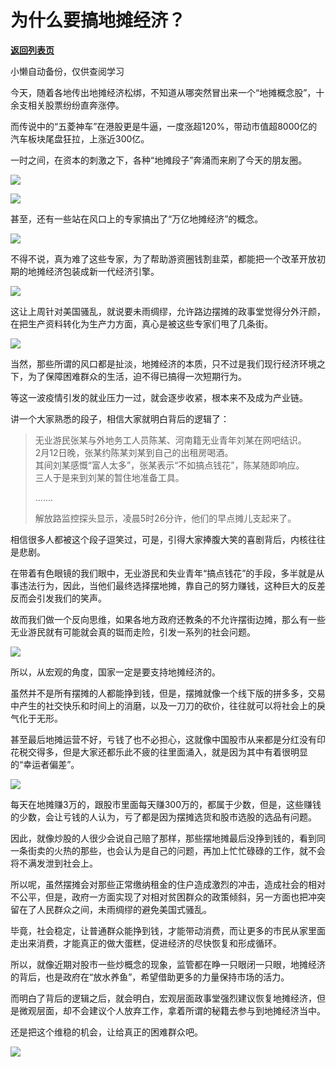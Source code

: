 # 为什么要搞地摊经济？

[**返回列表页**](/gzh/政事堂2019)

小懒自动备份，仅供查阅学习

今天，随着各地传出地摊经济松绑，不知道从哪突然冒出来一个“地摊概念股”，十余支相关股票纷纷直奔涨停。  

  

而传说中的“五菱神车”在港股更是牛逼，一度涨超120%，带动市值超8000亿的汽车板块尾盘狂拉，上涨近300亿。

  

一时之间，在资本的刺激之下，各种“地摊段子”奔涌而来刷了今天的朋友圈。

![](https://mmbiz.qpic.cn/mmbiz_png/rxhS23yu8cNMr9ibicJ0rCOLEsWicvWic7CFXygSagkwWx1qPxZhicTibo05ib1cFWXsMfU4KI6xfJ0b7WNrg507J5Iicw/640?wx_fmt=png)

![](https://mmbiz.qpic.cn/mmbiz_png/rxhS23yu8cNMr9ibicJ0rCOLEsWicvWic7CFzkIlPRfyBD0FyYWecmdwlCzgde46sJPVIxM8hibicbZ0ibvrTrecVVVDA/640?wx_fmt=png)

甚至，还有一些站在风口上的专家搞出了“万亿地摊经济”的概念。

![](https://mmbiz.qpic.cn/mmbiz_png/rxhS23yu8cNMr9ibicJ0rCOLEsWicvWic7CFxZCWVYx9F5FBwU6tJiaKljQ7hgOdIdv1WHicUxCd8thQyGuwcltT2few/640?wx_fmt=png)

不得不说，真为难了这些专家，为了帮助游资圈钱割韭菜，都能把一个改革开放初期的地摊经济包装成新一代经济引擎。

  

![](https://mmbiz.qpic.cn/mmbiz_png/rxhS23yu8cNMr9ibicJ0rCOLEsWicvWic7CFERMyibRLfNBYsKMC0Q0RLxYicDtXR5oPaRsyQnQgmSQiaCJcibJ8AkpXqQ/640?wx_fmt=png)

  

这让上周针对美国骚乱，就说要未雨绸缪，允许路边摆摊的政事堂觉得分外汗颜，在把生产资料转化为生产力方面，真心是被这些专家们甩了几条街。  

  

![](https://mmbiz.qpic.cn/mmbiz_png/rxhS23yu8cNMr9ibicJ0rCOLEsWicvWic7CFtx3yFIQqf6aM4C5K4996J2RWSZIXyVZ2KlpJFsQLsu1icRd6C8UGXZg/640?wx_fmt=png)

  

当然，那些所谓的风口都是扯淡，地摊经济的本质，只不过是我们现行经济环境之下，为了保障困难群众的生活，迫不得已搞得一次短期行为。

  

等这一波疫情引发的就业压力一过，就会逐步收紧，根本来不及成为产业链。  

  

讲一个大家熟悉的段子，相信大家就明白背后的逻辑了：

> 无业游民张某与外地务工人员陈某、河南籍无业青年刘某在网吧结识。  
> 2月12日晚，张某约陈某刘某到自己的出租房喝酒。  
> 其间刘某感慨“富人太多”，张某表示“不如搞点钱花”，陈某随即响应。  
> 三人于是来到刘某的暂住地准备工具。
>
> .......
>
> 解放路监控探头显示，凌晨5时26分许，他们的早点摊儿支起来了。

  

相信很多人都被这个段子逗笑过，可是，引得大家捧腹大笑的喜剧背后，内核往往是悲剧。

  

在带着有色眼镜的我们眼中，无业游民和失业青年“搞点钱花”的手段，多半就是从事违法行为，因此，当他们最终选择摆地摊，靠自己的努力赚钱，这种巨大的反差反而会引发我们的笑声。

  

故而我们做一个反向思维，如果各地方政府还教条的不允许摆街边摊，那么有一些无业游民就有可能就会真的铤而走险，引发一系列的社会问题。  

  

![](https://mmbiz.qpic.cn/mmbiz_jpg/rxhS23yu8cNMr9ibicJ0rCOLEsWicvWic7CF1YIibjxIrw2WRBsiboHb7QwzFakD8TrJQGdfMiaKh8VG7wX1Lz9LNs5Yw/640?wx_fmt=jpeg)

  

所以，从宏观的角度，国家一定是要支持地摊经济的。  

  

虽然并不是所有摆摊的人都能挣到钱，但是，摆摊就像一个线下版的拼多多，交易中产生的社交快乐和时间上的消磨，以及一刀刀的砍价，往往就可以将社会上的戾气化于无形。

  

甚至最后地摊运营不好，亏钱了也不必担心，这就像中国股市从来都是分红没有印花税交得多，但是大家还都乐此不疲的往里面涌入，就是因为其中有着很明显的“幸运者偏差”。

  

![](https://mmbiz.qpic.cn/mmbiz_jpg/rxhS23yu8cNMr9ibicJ0rCOLEsWicvWic7CFrqswqiaOVBF8sujnRlvG6stpn1tARianZtTLtnj581y5WI0qfszCibAzw/640?wx_fmt=jpeg)

  

每天在地摊赚3万的，跟股市里面每天赚300万的，都属于少数，但是，这些赚钱的少数，会让亏钱的人认为，亏了都是因为摆摊选货和股市选股的选品有问题。

  

因此，就像炒股的人很少会说自己赔了那样，那些摆地摊最后没挣到钱的，看到同一条街卖的火热的那些，也会认为是自己的问题，再加上忙忙碌碌的工作，就不会将不满发泄到社会上。

  

所以呢，虽然摆摊会对那些正常缴纳租金的住户造成激烈的冲击，造成社会的相对不公平，但是，政府一方面实现了对相对贫困群众的政策倾斜，另一方面也把冲突留在了人民群众之间，未雨绸缪的避免美国式骚乱。  

  

毕竟，社会稳定，让普通群众能挣到钱，才能带动消费，而让更多的市民从家里面走出来消费，才能真正的做大蛋糕，促进经济的尽快恢复和形成循环。

  

所以，就像近期对股市一些炒概念的现象，监管都在睁一只眼闭一只眼，地摊经济的背后，也是政府在“放水养鱼”，希望借助更多的力量保持市场的活力。  

  

而明白了背后的逻辑之后，就会明白，宏观层面政事堂强烈建议恢复地摊经济，但是微观层面，却不会建议个人放弃工作，拿着所谓的秘籍去参与到地摊经济当中。

  

还是把这个维稳的机会，让给真正的困难群众吧。  

  

![](https://mmbiz.qpic.cn/mmbiz_jpg/rxhS23yu8cPp0iaKAfe0ZsWfgGcY72o9Nror8TicrtnlDsqzY7y4Kum4fM3X0FMEGlbvm9HvZUiaETSnLt4DHNLbQ/640?wx_fmt=jpeg)

